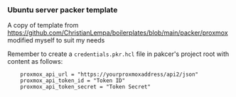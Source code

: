 ### Ubuntu server packer template
A copy of template from https://github.com/ChristianLempa/boilerplates/blob/main/packer/proxmox modified myself to suit my needs

Remember to create a `credentials.pkr.hcl` file in pakcer's project root with content as follows: 
```
    proxmox_api_url = "https://yourproxmoxaddress/api2/json"
    proxmox_api_token_id = "Token ID"
    proxmox_api_token_secret = "Token Secret"
```